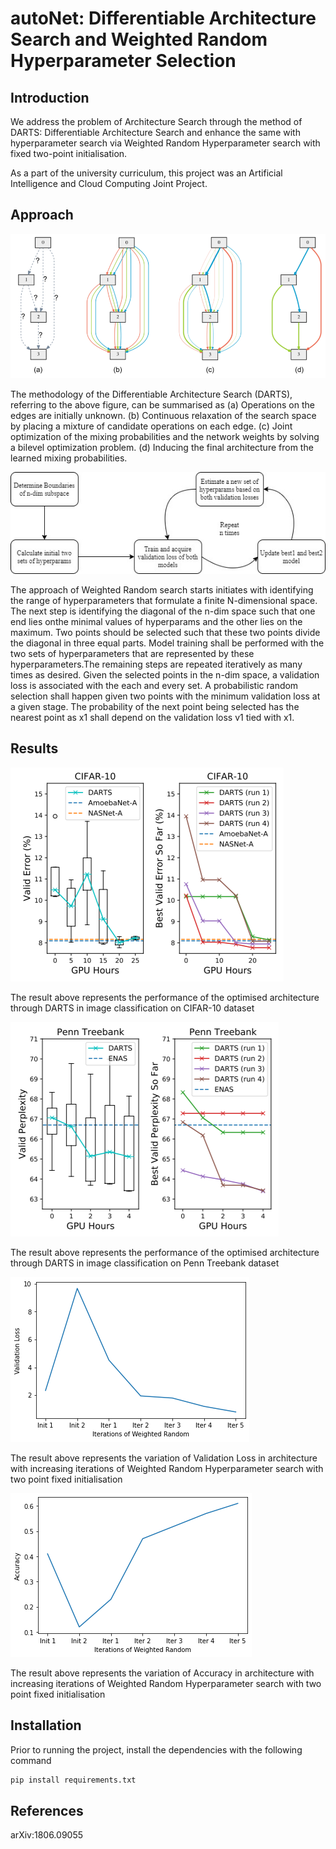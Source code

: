 
# autoNet: Differentiable Architecture Search and Weighted Random Hyperparameter Selection

## Introduction

We address the problem of Architecture Search through the method of DARTS: Differentiable Architecture Search and enhance the same with hyperparameter search via Weighted Random Hyperparameter search with fixed two-point initialisation.

As a part of the university curriculum, this project was an Artificial Intelligence and Cloud Computing Joint Project.

## Approach 
![Alt text](DARTS.PNG?raw=true "Title")

The methodology of the Differentiable Architecture Search (DARTS), referring to the above figure, can be summarised as (a)  Operations  on  the  edges  are  initially unknown. (b) Continuous relaxation of the search space by placing a mixture of  candidate  operations  on  each  edge.  (c)  Joint  optimization  of  the  mixing probabilities and the network weights by solving a bilevel optimization problem. (d) Inducing the final architecture from the learned mixing probabilities.

![Alt text](weighted_random.jpg?raw=true "Title")

The  approach  of  Weighted  Random  search  starts  initiates with  identifying  the  range  of  hyperparameters  that  formulate a  finite N-dimensional  space.  The  next  step  is  identifying the  diagonal  of  the  n-dim  space  such  that  one  end  lies  onthe  minimal  values  of  hyperparams  and  the  other  lies  on  the maximum. Two points should be selected such that these two points divide the diagonal in three equal parts. Model training shall be performed with the two sets of hyperparameters that are represented by these hyperparameters.The remaining steps are repeated iteratively as many times as  desired.  Given  the  selected  points  in  the  n-dim  space,  a validation  loss  is  associated  with  the  each  and  every  set.  A probabilistic  random  selection  shall  happen  given  two  points with  the  minimum  validation  loss  at  a  given  stage. The probability  of  the  next  point  being  selected  has  the  nearest point  as x1 shall  depend  on  the  validation  loss v1 tied  with x1.


## Results
![Alt text](Darts-1.PNG?raw=true "Title")

The result above represents the performance of the optimised architecture through DARTS in image classification on CIFAR-10 dataset

![Alt text](DARTS-2.PNG?raw=true "Title")

The result above represents the performance of the optimised architecture through DARTS in image classification on Penn Treebank dataset

![Alt text](wr_loss.png?raw=true "Title")

The result above represents the variation of Validation Loss in architecture with increasing iterations of Weighted Random Hyperparameter search with two point fixed initialisation

![Alt text](wr_acc.png?raw=true "Title")

The result above represents the variation of Accuracy in architecture with increasing iterations of Weighted Random Hyperparameter search with two point fixed initialisation

## Installation

Prior to running the project, install the dependencies with the following command
```sh
pip install requirements.txt
```

## References
arXiv:1806.09055
